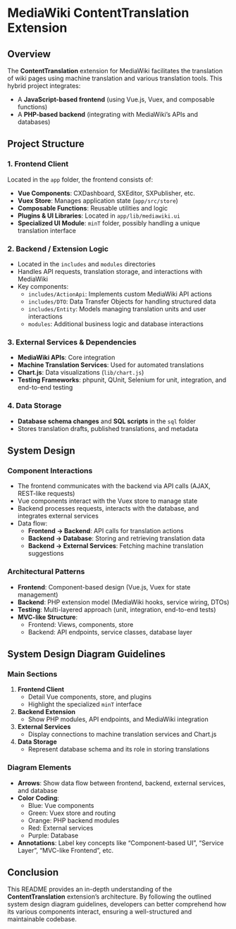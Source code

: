 # MediaWiki ContentTranslation Extension

## Overview
The **ContentTranslation** extension for MediaWiki facilitates the translation of wiki pages using machine translation and various translation tools. This hybrid project integrates:
- A **JavaScript-based frontend** (using Vue.js, Vuex, and composable functions)
- A **PHP-based backend** (integrating with MediaWiki’s APIs and databases)

## Project Structure
### 1. **Frontend Client**
Located in the `app` folder, the frontend consists of:
- **Vue Components**: CXDashboard, SXEditor, SXPublisher, etc.
- **Vuex Store**: Manages application state (`app/src/store`)
- **Composable Functions**: Reusable utilities and logic
- **Plugins & UI Libraries**: Located in `app/lib/mediawiki.ui`
- **Specialized UI Module**: `minT` folder, possibly handling a unique translation interface

### 2. **Backend / Extension Logic**
- Located in the `includes` and `modules` directories
- Handles API requests, translation storage, and interactions with MediaWiki
- Key components:
  - `includes/ActionApi`: Implements custom MediaWiki API actions
  - `includes/DTO`: Data Transfer Objects for handling structured data
  - `includes/Entity`: Models managing translation units and user interactions
  - `modules`: Additional business logic and database interactions

### 3. **External Services & Dependencies**
- **MediaWiki APIs**: Core integration
- **Machine Translation Services**: Used for automated translations
- **Chart.js**: Data visualizations (`lib/chart.js`)
- **Testing Frameworks**: phpunit, QUnit, Selenium for unit, integration, and end-to-end testing

### 4. **Data Storage**
- **Database schema changes** and **SQL scripts** in the `sql` folder
- Stores translation drafts, published translations, and metadata

## System Design
### **Component Interactions**
- The frontend communicates with the backend via API calls (AJAX, REST-like requests)
- Vue components interact with the Vuex store to manage state
- Backend processes requests, interacts with the database, and integrates external services
- Data flow:
  - **Frontend → Backend**: API calls for translation actions
  - **Backend → Database**: Storing and retrieving translation data
  - **Backend → External Services**: Fetching machine translation suggestions

### **Architectural Patterns**
- **Frontend**: Component-based design (Vue.js, Vuex for state management)
- **Backend**: PHP extension model (MediaWiki hooks, service wiring, DTOs)
- **Testing**: Multi-layered approach (unit, integration, end-to-end tests)
- **MVC-like Structure**:
  - Frontend: Views, components, store
  - Backend: API endpoints, service classes, database layer

## System Design Diagram Guidelines
### **Main Sections**
1. **Frontend Client**
   - Detail Vue components, store, and plugins
   - Highlight the specialized `minT` interface
2. **Backend Extension**
   - Show PHP modules, API endpoints, and MediaWiki integration
3. **External Services**
   - Display connections to machine translation services and Chart.js
4. **Data Storage**
   - Represent database schema and its role in storing translations

### **Diagram Elements**
- **Arrows**: Show data flow between frontend, backend, external services, and database
- **Color Coding**:
  - Blue: Vue components
  - Green: Vuex store and routing
  - Orange: PHP backend modules
  - Red: External services
  - Purple: Database
- **Annotations**: Label key concepts like “Component-based UI”, “Service Layer”, “MVC-like Frontend”, etc.

## Conclusion
This README provides an in-depth understanding of the **ContentTranslation** extension’s architecture. By following the outlined system design diagram guidelines, developers can better comprehend how its various components interact, ensuring a well-structured and maintainable codebase.
